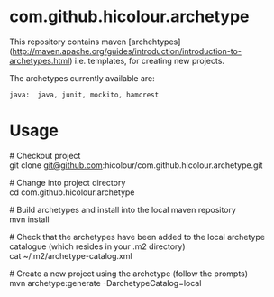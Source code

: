 com.github.hicolour.archetype
=============================

This repository contains maven [archehtypes] (http://maven.apache.org/guides/introduction/introduction-to-archetypes.html)
i.e. templates, for creating new projects.

The archetypes currently available are:

    java:  java, junit, mockito, hamcrest

Usage
=====

\# Checkout project<br/>
	git clone git@github.com:hicolour/com.github.hicolour.archetype.git

\# Change into project directory<br/>
	cd com.github.hicolour.archetype

\# Build archetypes and install into the local maven repository<br/>
	mvn install

\# Check that the archetypes have been added to the local archetype catalogue (which resides in your .m2 directory)<br/>
	cat ~/.m2/archetype-catalog.xml

\# Create a new project using the archetype (follow the prompts)<br/>
	mvn archetype:generate -DarchetypeCatalog=local


